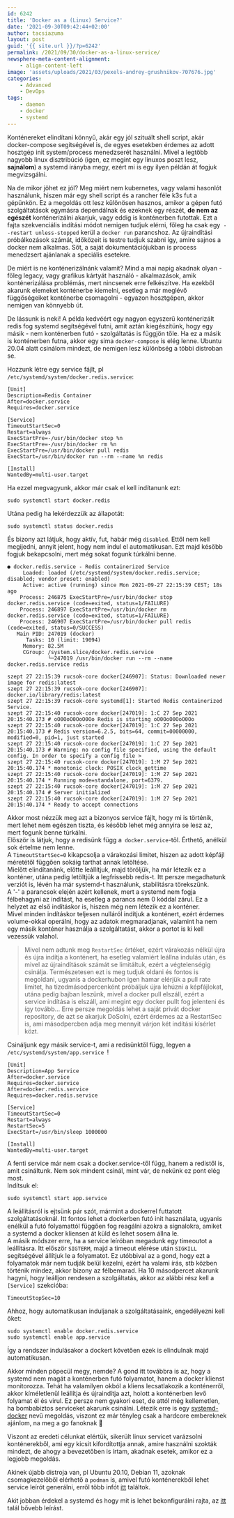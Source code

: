 ```yaml
---
id: 6242
title: 'Docker as a (Linux) Service?'
date: '2021-09-30T09:42:44+02:00'
author: tacsiazuma
layout: post
guid: '{{ site.url }}/?p=6242'
permalink: /2021/09/30/docker-as-a-linux-service/
newsphere-meta-content-alignment:
    - align-content-left
image: 'assets/uploads/2021/03/pexels-andrey-grushnikov-707676.jpg'
categories:
    - Advanced
    - DevOps
tags:
    - daemon
    - docker
    - systemd
---
```


Konténereket elindítani könnyű, akár egy jól szituált shell script, akár docker-compose segítségével is, de egyes esetekben érdemes az adott hosztgép init system/process menedzserét használni. Mivel a legtöbb nagyobb linux disztribúció (igen, ez megint egy linuxos poszt lesz, **sajnálom**) a systemd irányba megy, ezért mi is egy ilyen példán át fogjuk megvizsgálni.

Na de mikor jöhet ez jól? Meg miért nem kubernetes, vagy valami hasonlót használunk, hiszen már egy shell script és a rancher féle k3s fut a gépünkön. Ez a megoldás ott lesz különösen hasznos, amikor a gépen futó szolgáltatások egymásra dependálnak és ezeknek egy részét, **de nem az egészét** konténerizálni akarjuk, vagy eddig is konténerben futottak. Ezt a fajta szekvenciális indítási módot nemigen tudjuk elérni, főleg ha csak egy` --restart unless-stopped` kerül a `docker run` parancshoz. Az újraindítási próbálkozások számát, időközeit is testre tudjuk szabni így, amire sajnos a docker nem alkalmas. Sőt, a saját dokumentációjukban is process menedzsert ajánlanak a speciális esetekre.

De miért is ne konténerizálnánk valamit? Mind a mai napig akadnak olyan - főleg legacy, vagy grafikus kártyát használó - alkalmazások, amik konténerizálása problémás, mert nincsenek erre felkészítve. Ha ezekből akarunk elemeket konténerbe kiemelni, esetleg a már meglévő függőségeiket konténerbe csomagolni - egyazon hosztgépen, akkor nemigen van könnyebb út.

De lássunk is neki! A példa kedvéért egy nagyon egyszerű konténerizált redis fog systemd segítségével futni, amit aztán kiegészítünk, hogy egy másik - nem konténerben futó - szolgáltatás is függjön tőle. Ha ez a másik is konténerben futna, akkor egy sima `docker-compose` is elég lenne. Ubuntu 20.04 alatt csinálom mindezt, de nemigen lesz különbség a többi distroban se.

Hozzunk létre egy service fájlt, pl `/etc/systemd/system/docker.redis.service`:

```
[Unit]
Description=Redis Container
After=docker.service
Requires=docker.service

[Service]
TimeoutStartSec=0
Restart=always
ExecStartPre=-/usr/bin/docker stop %n
ExecStartPre=-/usr/bin/docker rm %n
ExecStartPre=/usr/bin/docker pull redis
ExecStart=/usr/bin/docker run --rm --name %n redis

[Install]
WantedBy=multi-user.target
```

Ha ezzel megvagyunk, akkor már csak el kell indítanunk ezt:

```
sudo systemctl start docker.redis
```

Utána pedig ha lekérdezzük az állapotát:

```
sudo systemctl status docker.redis
```

És bizony azt látjuk, hogy aktív, fut, habár még `disabled`. Ettől nem kell megijedni, annyit jelent, hogy nem indul el automatikusan. Ezt majd később fogjuk bekapcsolni, mert még sokat fogunk túrkálni benne.

```
● docker.redis.service - Redis containerized Service
     Loaded: loaded (/etc/systemd/system/docker.redis.service; disabled; vendor preset: enabled)
     Active: active (running) since Mon 2021-09-27 22:15:39 CEST; 18s ago
    Process: 246875 ExecStartPre=/usr/bin/docker stop docker.redis.service (code=exited, status=1/FAILURE)
    Process: 246897 ExecStartPre=/usr/bin/docker rm docker.redis.service (code=exited, status=1/FAILURE)
    Process: 246907 ExecStartPre=/usr/bin/docker pull redis (code=exited, status=0/SUCCESS)
   Main PID: 247019 (docker)
      Tasks: 10 (limit: 19094)
     Memory: 82.5M
     CGroup: /system.slice/docker.redis.service
             └─247019 /usr/bin/docker run --rm --name docker.redis.service redis

szept 27 22:15:39 rucsok-core docker[246907]: Status: Downloaded newer image for redis:latest
szept 27 22:15:39 rucsok-core docker[246907]: docker.io/library/redis:latest
szept 27 22:15:39 rucsok-core systemd[1]: Started Redis containerized Service.
szept 27 22:15:40 rucsok-core docker[247019]: 1:C 27 Sep 2021 20:15:40.173 # oO0OoO0OoO0Oo Redis is starting oO0OoO0OoO0Oo
szept 27 22:15:40 rucsok-core docker[247019]: 1:C 27 Sep 2021 20:15:40.173 # Redis version=6.2.5, bits=64, commit=00000000, modified=0, pid=1, just started
szept 27 22:15:40 rucsok-core docker[247019]: 1:C 27 Sep 2021 20:15:40.173 # Warning: no config file specified, using the default config. In order to specify a config file >
szept 27 22:15:40 rucsok-core docker[247019]: 1:M 27 Sep 2021 20:15:40.174 * monotonic clock: POSIX clock_gettime
szept 27 22:15:40 rucsok-core docker[247019]: 1:M 27 Sep 2021 20:15:40.174 * Running mode=standalone, port=6379.
szept 27 22:15:40 rucsok-core docker[247019]: 1:M 27 Sep 2021 20:15:40.174 # Server initialized
szept 27 22:15:40 rucsok-core docker[247019]: 1:M 27 Sep 2021 20:15:40.174 * Ready to accept connections
```

Akkor most nézzük meg azt a bizonyos service fájlt, hogy mi is történik, mert lehet nem egészen tiszta, és később lehet még annyira se lesz az, mert fogunk benne túrkálni.  
Először is látjuk, hogy a redisünk függ a` docker.service`-től. Érthető, anélkül sok értelme nem lenne.  
A `TimeoutStartSec=0` kikapcsolja a várakozási limitet, hiszen az adott képfájl méretétől függően sokáig tarthat annak letöltése.  
Mielőtt elindítanánk, előtte leállítjuk, majd töröljük, ha már létezik ez a konténer, utána pedig letöltjük a legfrissebb redis-t. Itt persze megadhatunk verziót is, lévén ha már systemd-t használunk, stabilitásra törekszünk.  
A '-' a parancsok elején azért kellenek, mert a systemd nem fogja félbehagyni az indítást, ha esetleg a parancs nem 0 kóddal zárul. Ez a helyzet az első indításkor is, hiszen még nem létezik ez a konténer.  
Mivel minden indításkor teljesen nulláról indítjuk a konténert, ezért érdemes volume-okkal operálni, hogy az adatok megmaradjanak, valamint ha nem egy másik konténer használja a szolgáltatást, akkor a portot is ki kell vezessük valahol.

> Mivel nem adtunk meg `RestartSec` értéket, ezért várakozás nélkül újra és újra indítja a konténert, ha esetleg valamiért leállna indulás után, és mivel az újraindítások számát se limitáltuk, ezért a végtelenségig csinálja. Természetesen ezt is meg tudjuk oldani és fontos is megoldani, ugyanis a dockerhubon igen hamar elérjük a pull rate limitet, ha tizedmásodpercenként próbáljuk újra lehúzni a képfájlokat, utána pedig bajban leszünk, mivel a docker pull elszáll, ezért a service indítása is elszáll, ami megint egy docker pullt fog jelenteni és így tovább... Erre persze megoldás lehet a saját privát docker repository, de azt se akarjuk DoSolni, ezért érdemes az a RestartSec is, ami másodpercben adja meg mennyit várjon két indítási kísérlet közt.

Csináljunk egy másik service-t, ami a redisünktől függ, legyen a `/etc/systemd/system/app.service `!

```
[Unit]
Description=App Service
After=docker.service
Requires=docker.service
After=docker.redis.service
Requires=docker.redis.service

[Service]
TimeoutStartSec=0
Restart=always
RestartSec=5
ExecStart=/usr/bin/sleep 1000000

[Install]
WantedBy=multi-user.target
```

A fenti service már nem csak a docker.service-től függ, hanem a redistől is, amit csináltunk. Nem sok mindent csinál, mint vár, de nekünk ez pont elég most.  
Indítsuk el:

```
sudo systemctl start app.service
```

A leállításról is ejtsünk pár szót, mármint a dockerrel futtatott szolgáltatásoknál. Itt fontos lehet a dockerben futó init használata, ugyanis enélkül a futó folyamattól függően fog reagálni azokra a signalokra, amiket a systemd a docker kliensen át küld és lehet sosem állna le.  
A másik módszer erre, ha a service leíróban megadunk egy timeoutot a leállításra. Itt először `SIGTERM`, majd a timeout elérése után `SIGKILL` segítségével állítjuk le a folyamatot. Ez utóbbival az a gond, hogy ezt a folyamatok már nem tudják belül kezelni, ezért ha valami írás, stb közben történik mindez, akkor bizony az félbemarad. Ha 10 másodpercet akarunk hagyni, hogy leálljon rendesen a szolgáltatás, akkor az alábbi rész kell a `[Service]` szekcióba:

```
TimeoutStopSec=10
```

Ahhoz, hogy automatikusan induljanak a szolgáltatásaink, engedélyezni kell őket:

```
sudo systemctl enable docker.redis.service
sudo systemctl enable app.service
```

Így a rendszer indulásakor a dockert követően ezek is elindulnak majd automatikusan.

Akkor minden pöpecül megy, nemde? A gond itt továbbra is az, hogy a systemd nem magát a konténerben futó folyamatot, hanem a docker klienst monitorozza. Tehát ha valamilyen okból a kliens lecsatlakozik a konténerről, akkor kíméletlenül leállítja és újraindítja azt, holott a konténerben levő folyamat él és virul. Ez persze nem gyakori eset, de attól még kellemetlen, ha bombabiztos serviceket akarunk csinálni. Létezik erre is egy [systemd-docker](https://github.com/ibuildthecloud/systemd-docker "systemd-docker") nevű megoldás, viszont ez már tényleg csak a hardcore embereknek ajánlom, na meg a go fanoknak 🙂

Viszont az eredeti célunkat elértük, sikerült linux servicet varázsolni konténerekből, ami egy kicsit kifordítottja annak, amire használni szokták mindezt, de ahogy a bevezetőben is írtam, akadnak esetek, amikor ez a legjobb megoldás.

Akinek újabb distroja van, pl Ubuntu 20.10, Debian 11, azoknak csomagkezelőből elérhető a `podman` is, amivel futó konténerekből lehet service leírót generálni, erről több infót [itt](https://docs.podman.io/en/latest/markdown/podman-generate-systemd.1.html "itt") találtok.

Akit jobban érdekel a systemd és hogy mit is lehet bekonfigurálni rajta, az [itt](https://www.freedesktop.org/software/systemd/man/systemd.service.html "itt") talál bővebb leírást.